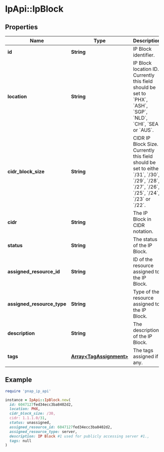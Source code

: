 # IpApi::IpBlock

## Properties

| Name | Type | Description | Notes |
| ---- | ---- | ----------- | ----- |
| **id** | **String** | IP Block identifier. |  |
| **location** | **String** | IP Block location ID. Currently this field should be set to &#x60;PHX&#x60;, &#x60;ASH&#x60;, &#x60;SGP&#x60;, &#x60;NLD&#x60;, &#x60;CHI&#x60;, &#x60;SEA&#x60; or &#x60;AUS&#x60;. |  |
| **cidr_block_size** | **String** | CIDR IP Block Size. Currently this field should be set to either &#x60;/31&#x60;, &#x60;/30&#x60;, &#x60;/29&#x60;, &#x60;/28&#x60;, &#x60;/27&#x60;, &#x60;/26&#x60;, &#x60;/25&#x60;, &#x60;/24&#x60;, &#x60;/23&#x60; or &#x60;/22&#x60;. |  |
| **cidr** | **String** | The IP Block in CIDR notation. |  |
| **status** | **String** | The status of the IP Block. |  |
| **assigned_resource_id** | **String** | ID of the resource assigned to the IP Block. | [optional] |
| **assigned_resource_type** | **String** | Type of the resource assigned to the IP Block. | [optional] |
| **description** | **String** | The description of the IP Block. | [optional] |
| **tags** | [**Array&lt;TagAssignment&gt;**](TagAssignment.md) | The tags assigned if any. | [optional] |

## Example

```ruby
require 'pnap_ip_api'

instance = IpApi::IpBlock.new(
  id: 6047127fed34ecc3ba8402d2,
  location: PHX,
  cidr_block_size: /30,
  cidr: 1.1.1.0/31,
  status: unassigned,
  assigned_resource_id: 6047127fed34ecc3ba8402d2,
  assigned_resource_type: server,
  description: IP Block #1 used for publicly accessing server #1.,
  tags: null
)
```

